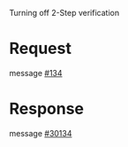 Turning off 2-Step verification

# Request
message [#134](../../../proto/README.md#action_134)

# Response
message [#30134](../../../proto/README.md#action_30134)

